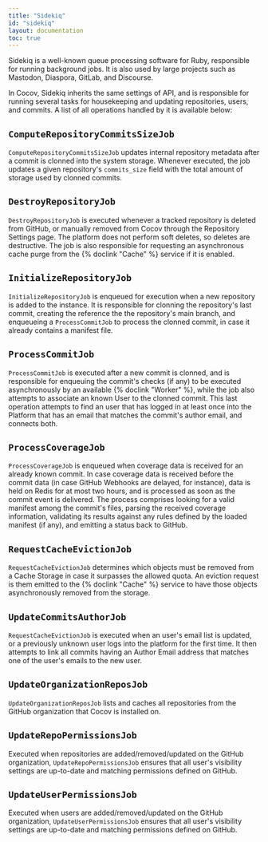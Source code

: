 ```yaml
---
title: "Sidekiq"
id: "sidekiq"
layout: documentation
toc: true
---
```


Sidekiq is a well-known queue processing software for Ruby, responsible for
running background jobs. It is also used by large projects such as Mastodon,
Diaspora, GitLab, and Discourse.

In Cocov, Sidekiq inherits the same settings of API, and is responsible for
running several tasks for housekeeping and updating repositories, users,
and commits. A list of all operations handled by it is available below:

## `ComputeRepositoryCommitsSizeJob`
`ComputeRepositoryCommitsSizeJob` updates internal repository metadata after a
commit is clonned into the system storage. Whenever executed, the job updates
a given repository's `commits_size` field with the total amount of storage used
by clonned commits.

## `DestroyRepositoryJob`
`DestroyRepositoryJob` is executed whenever a tracked repository is deleted from
GitHub, or manually removed from Cocov through the Repository Settings
page. The platform does not perform soft deletes, so deletes are destructive.
The job is also responsible for requesting an asynchronous cache purge from the
{% doclink "Cache" %} service if it is enabled.

## `InitializeRepositoryJob`
`InitializeRepositoryJob` is enqueued for execution when a new repository is
added to the instance. It is responsible for clonning the repository's last
commit, creating the reference the the repository's main branch, and enqueueing
a `ProcessCommitJob` to process the clonned commit, in case it already contains
a manifest file.

## `ProcessCommitJob`
`ProcessCommitJob` is executed after a new commit is clonned, and is responsible
for enqueuing the commit's checks (if any) to be executed asynchronously by an
available {% doclink "Worker" %}, while the job also attempts to associate an
known User to the clonned commit. This last operation attempts to find an user
that has logged in at least once into the Platform that has an email that
matches the commit's author email, and connects both.

## `ProcessCoverageJob`
`ProcessCoverageJob` is enqueued when coverage data is received for an already
known commit. In case coverage data is received before the commit data (in case
GitHub Webhooks are delayed, for instance), data is held on Redis for at most
two hours, and is processed as soon as the commit event is delivered. The
process comprises looking for a valid manifest among the commit's files, parsing
the received coverage information, validating its results against any rules
defined by the loaded manifest (if any), and emitting a status back to GitHub.

## `RequestCacheEvictionJob`
`RequestCacheEvictionJob` determines which objects must be removed from a Cache
Storage in case it surpasses the allowed quota. An eviction request is them
emitted to the {% doclink "Cache" %} service to have those objects asynchronously
removed from the storage.

## `UpdateCommitsAuthorJob`
`RequestCacheEvictionJob` is executed when an user's email list is updated, or
a previously unknown user logs into the platform for the first time. It then
attempts to link all commits having an Author Email address that matches one of
the user's emails to the new user.

## `UpdateOrganizationReposJob`
`UpdateOrganizationReposJob` lists and caches all repositories from the GitHub
organization that Cocov is installed on.

## `UpdateRepoPermissionsJob`
Executed when repositories are added/removed/updated on the GitHub organization,
`UpdateRepoPermissionsJob` ensures that all user's visibility settings are
up-to-date and matching permissions defined on GitHub.

## `UpdateUserPermissionsJob`
Executed when users are added/removed/updated on the GitHub organization,
`UpdateUserPermissionsJob` ensures that all user's visibility settings are
up-to-date and matching permissions defined on GitHub.
